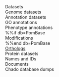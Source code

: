 <div class="left-menu-part left-menu-item"><a routerLink="/datasets">Datasets</a></div>
<div class="left-menu-part left-sub-menu-item"><a routerLink="/downloads/genome-datasets">Genome datasets</a></div>
<div class="left-menu-part left-sub-menu-item"><span>Annotation datasets</span></div>
<div class="left-menu-part left-sub-sub-menu-item"><a routerLink="/downloads/go-annotations">GO annotations</a></div>
<div class="left-menu-part left-sub-sub-menu-item"><a routerLink="/downloads/phenotype-annotations">Phenotype annotations</a></div>
%%if db=PomBase
<div class="left-menu-part left-sub-sub-menu-item"><a routerLink="/downloads/modifications">Modifications</a></div>
%%end db=PomBase
<div class="left-menu-part left-sub-sub-menu-item"><a href="${base_url}/data/orthologs/">Orthologs</a></div>
<div class="left-menu-part left-sub-menu-item"><a routerLink="/downloads/protein-datasets">Protein datasets</a></div>
<div class="left-menu-part left-sub-menu-item"><a routerLink="/downloads/names-and-identifiers">Names and IDs</a></div>
<div class="left-menu-part left-menu-item"><a routerLink="/documents">Documents</a></div>
<div class="left-menu-part left-menu-item"><a routerLink="/downloads/chado-database-dumps">Chado database dumps</a></div>
